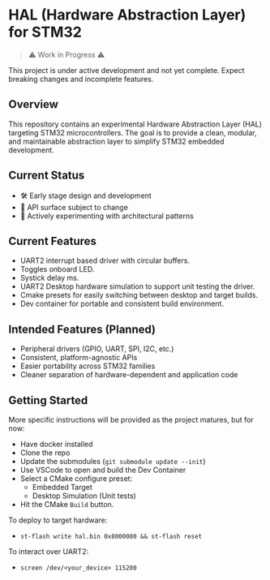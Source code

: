 # HAL (Hardware Abstraction Layer) for STM32

> ⚠️ Work in Progress ⚠️

This project is under active development and not yet complete. Expect breaking changes and incomplete features.

## Overview

This repository contains an experimental Hardware Abstraction Layer (HAL) targeting STM32 microcontrollers. The goal is to provide a clean, modular, and maintainable abstraction layer to simplify STM32 embedded development.

## Current Status

- 🛠 Early stage design and development
- 🚧 API surface subject to change
- 🔬 Actively experimenting with architectural patterns

## Current Features

- UART2 interrupt based driver with circular buffers.
- Toggles onboard LED.
- Systick delay ms.
- UART2 Desktop hardware simulation to support unit testing the driver.
- Cmake presets for easily switching between desktop and target builds.
- Dev container for portable and consistent build environment.

## Intended Features (Planned)

- Peripheral drivers (GPIO, UART, SPI, I2C, etc.)
- Consistent, platform-agnostic APIs
- Easier portability across STM32 families
- Cleaner separation of hardware-dependent and application code

## Getting Started

More specific instructions will be provided as the project matures, but for now:
- Have docker installed
- Clone the repo
- Update the submodules (`git submodule update --init`)
- Use VSCode to open and build the Dev Container
- Select a CMake configure preset:
  - Embedded Target
  - Desktop Simulation (Unit tests)
- Hit the CMake `Build` button.

To deploy to target hardware:
- `st-flash write hal.bin 0x8000000 && st-flash reset`

To interact over UART2:
- `screen /dev/<your_device> 115200`

